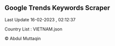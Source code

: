 

## Google Trends Keywords Scraper 
 
Last Update 16-02-2023 , 02:12:37

Country List :
VIETNAM.json



© Abdul Muttaqin 
